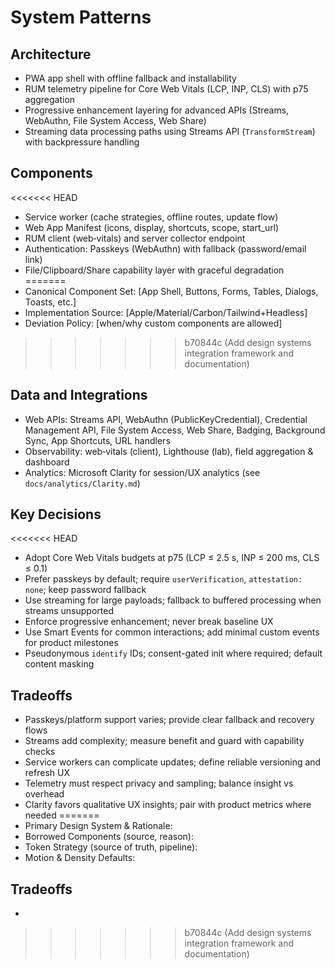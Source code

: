 # System Patterns

## Architecture
- PWA app shell with offline fallback and installability
- RUM telemetry pipeline for Core Web Vitals (LCP, INP, CLS) with p75 aggregation
- Progressive enhancement layering for advanced APIs (Streams, WebAuthn, File System Access, Web Share)
- Streaming data processing paths using Streams API (`TransformStream`) with backpressure handling

## Components
<<<<<<< HEAD
- Service worker (cache strategies, offline routes, update flow)
- Web App Manifest (icons, display, shortcuts, scope, start_url)
- RUM client (web‑vitals) and server collector endpoint
- Authentication: Passkeys (WebAuthn) with fallback (password/email link)
- File/Clipboard/Share capability layer with graceful degradation
=======
- Canonical Component Set: [App Shell, Buttons, Forms, Tables, Dialogs, Toasts, etc.]
- Implementation Source: [Apple/Material/Carbon/Tailwind+Headless]
- Deviation Policy: [when/why custom components are allowed]
>>>>>>> b70844c (Add design systems integration framework and documentation)

## Data and Integrations
- Web APIs: Streams API, WebAuthn (PublicKeyCredential), Credential Management API, File System Access, Web Share, Badging, Background Sync, App Shortcuts, URL handlers
- Observability: web‑vitals (client), Lighthouse (lab), field aggregation & dashboard
- Analytics: Microsoft Clarity for session/UX analytics (see `docs/analytics/Clarity.md`)
 
## Key Decisions
<<<<<<< HEAD
- Adopt Core Web Vitals budgets at p75 (LCP ≤ 2.5 s, INP ≤ 200 ms, CLS ≤ 0.1)
- Prefer passkeys by default; require `userVerification`, `attestation: none`; keep password fallback
- Use streaming for large payloads; fallback to buffered processing when streams unsupported
- Enforce progressive enhancement; never break baseline UX
- Use Smart Events for common interactions; add minimal custom events for product milestones
- Pseudonymous `identify` IDs; consent-gated init where required; default content masking
 
## Tradeoffs
- Passkeys/platform support varies; provide clear fallback and recovery flows
- Streams add complexity; measure benefit and guard with capability checks
- Service workers can complicate updates; define reliable versioning and refresh UX
- Telemetry must respect privacy and sampling; balance insight vs overhead
- Clarity favors qualitative UX insights; pair with product metrics where needed
=======
- Primary Design System & Rationale: 
- Borrowed Components (source, reason): 
- Token Strategy (source of truth, pipeline): 
- Motion & Density Defaults: 

## Tradeoffs
- 
>>>>>>> b70844c (Add design systems integration framework and documentation)
